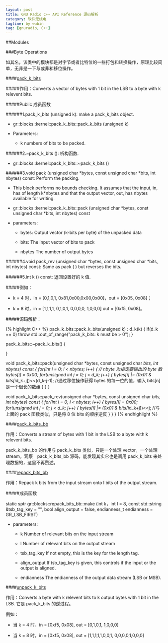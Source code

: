 ```yaml
---
layout: post
title: GNU Radio C++ API Reference 源码解析
category: 软件无线电
tagline: by wubin
tag: [gnuradio, C++]
---
```


##Modules

###Byte Operations

如其名，该类中的模块都是对字节或者比特位的一些打包和转换操作，原理比较简单，无非是一下与或非和移位操作。

####[pack_k_bits](http://gnuradio.org/doc/doxygen/classgr_1_1blocks_1_1kernel_1_1pack__k__bits.html)

#####作用：Converts a vector of bytes with 1 bit in the LSB to a byte with k relevent bits.

#####Public 成员函数

######1.pack_k_bits (unsigned k): make a pack_k_bits object.

* gr::blocks::kernel::pack_k_bits::pack_k_bits (unsigned k)

* Parameters:

  * k numbers of bits to be packed.

######2.~pack_k_bits (): 析构函数.

* gr::blocks::kernel::pack_k_bits::~pack_k_bits ()

######3.void pack (unsigned char *bytes, const unsigned char *bits, int nbytes) const: Perform the packing.

* This block performs no bounds checking. It assumes that the input, in, has of length k*nbytes and that the output vector, out, has nbytes available for writing.

* gr::blocks::kernel::pack_k_bits::pack (unsigned char *bytes, const unsigned char *bits, int nbytes) const

* parameters:

	* bytes:	Output vector (k-bits per byte) of the unpacked data

	* bits:	The input vector of bits to pack

	* nbytes The number of output bytes

######4.void pack_rev (unsigned char *bytes, const unsigned char *bits, int nbytes) const: Same as pack ( ) but reverses the bits.

######5.int k () const: 返回设置好的 k 值.

#####例如：

* k = 4 时，in = [0,1,0,1, 0x81,0x00,0x00,0x00]，out = [0x05, 0x08]；

* k = 8 时，in = [1,1,1,1, 0,1,0,1, 0,0,0,0, 1,0,0,0] out = [0xf5, 0x08]。

#####源码解析：

{% highlight C++ %}
pack_k_bits::pack_k_bits(unsigned k) : d_k(k) {
  if(d_k == 0)
    throw std::out_of_range("pack_k_bits: k must be > 0");
}

pack_k_bits::~pack_k_bits() {

}

void pack_k_bits::pack(unsigned char *bytes, const unsigned char *bits, int nbytes) const {
  for(int i = 0; i < nbytes; i++) {  // nbyte 为指定要输出的 byte 数
    bytes[i] = 0x00;
      for(unsigned int j = 0; j < d_k; j++) {
        bytes[i] |= (0x01 & bits[i*d_k+j])<<(d_k-j-1);  //通过移位操作获得 bytes 的每一位的值，输入 bits[n] 是一个很长的数组
      }
    }
}

void pack_k_bits::pack_rev(unsigned char *bytes, const unsigned char *bits, int nbytes) const {
  for(int i = 0; i < nbytes; i++) {
      bytes[i] = 0x00;
      for(unsigned int j = 0; j < d_k; j++) {
        bytes[i] |= (0x01 & bits[i*d_k+j])<<j;  //与上面的 pack 函数类似，只是将 8 位 bits 的顺序逆反
      }
  }
}
{% endhighlight %}

####[pack_k_bits_bb](http://gnuradio.org/doc/doxygen/classgr_1_1blocks_1_1pack__k__bits__bb.html)

作用：Converts a stream of bytes with 1 bit in the LSB to a byte with k relevent bits.

pack_k_bits_bb 的作用与 pack_k_bits 类似，只是一个处理 vector，一个处理 stream。观察　pack_k_bits_bb 源码，能发现其实它也是调用 pack_k_bits 来处理数据的，这里不再赘述。

####[repack_bits_bb](http://gnuradio.org/doc/doxygen/classgr_1_1blocks_1_1repack__bits__bb.html)

作用：Repack k bits from the input stream onto l bits of the output stream.

#####成员函数

static sptr gr::blocks::repack_bits_bb::make (int k，int l = 8, const std::string &tsb_tag_key = "", bool align_output = false, endianness_t endianness = GR_LSB_FIRST)

* parameters:

	* k	Number of relevant bits on the input stream

	* l	Number of relevant bits on the output stream

	* tsb_tag_key	If not empty, this is the key for the length tag.

	* align_output	If tsb_tag_key is given, this controls if the input or the output is aligned.

	* endianness	The endianness of the output data stream (LSB or MSB).

####[unpack_k_bits](http://gnuradio.org/doc/doxygen/classgr_1_1blocks_1_1kernel_1_1unpack__k__bits.html)

作用：Converts a byte with k relevent bits to k output bytes with 1 bit in the LSB. 它是 pack_k_bits 的逆过程。

例如：

* 当 k = 4 时，in = [0xf5, 0x08], out = [0,1,0,1, 1,0,0,0]

* 当 k = 8 时，in = [0xf5, 0x08], out = [1,1,1,1,1,0,0,1, 0,0,0,0,1,0,0,0]


